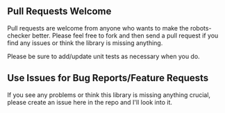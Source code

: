 ## Pull Requests Welcome
Pull requests are welcome from anyone who wants to make the robots-checker better.  Please feel free to fork and then send a pull request if you find any issues or think the library is missing anything.

Please be sure to add/update unit tests as necessary when you do.

## Use Issues for Bug Reports/Feature Requests
If you see any problems or think this library is missing anything crucial, please create an issue here in the repo and I'll look into it.
